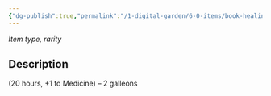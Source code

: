 ```yaml
---
{"dg-publish":true,"permalink":"/1-digital-garden/6-0-items/book-healing-through-enchantment/","tags":["#item","#mundane","#book"]}
---
```


*Item type, rarity*

## Description

(20 hours, +1 to Medicine) – 2 galleons